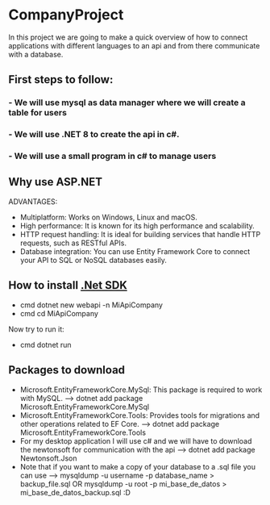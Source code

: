 # CompanyProject
In this project we are going to make a quick overview of how to connect applications with different languages to an api and from there communicate with a database.

## First steps to follow: 
### - We will use mysql as data manager where we will create a table for users
### - We will use .NET 8 to create the api in c#.
### - We will use a small program in c# to manage users

## Why use ASP.NET
ADVANTAGES:
- Multiplatform: Works on Windows, Linux and macOS.
- High performance: It is known for its high performance and scalability.
- HTTP request handling: It is ideal for building services that handle HTTP requests, such as RESTful APIs.
- Database integration: You can use Entity Framework Core to connect your API to SQL or NoSQL databases easily.

## How to install [.Net SDK](https://dotnet.microsoft.com/es-es/download)
- cmd dotnet new webapi -n MiApiCompany
- cmd cd MiApiCompany

Now try to run it:
- cmd dotnet run

## Packages to download
- Microsoft.EntityFrameworkCore.MySql: This package is required to work with MySQL. --> dotnet add package Microsoft.EntityFrameworkCore.MySql
- Microsoft.EntityFrameworkCore.Tools: Provides tools for migrations and other operations related to EF Core. --> dotnet add package Microsoft.EntityFrameworkCore.Tools
- For my desktop application I will use c# and we will have to download the newtonsoft for communication with the api --> dotnet add package Newtonsoft.Json
- Note that if you want to make a copy of your database to a .sql file you can use --> mysqldump -u username -p database_name > backup_file.sql OR mysqldump -u root -p mi_base_de_datos > mi_base_de_datos_backup.sql :D

